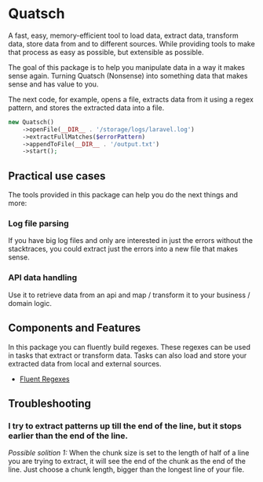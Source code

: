 # Quatsch
A fast, easy, memory-efficient tool to load data, extract data, transform data, store data from and to different sources.
While providing tools to make that process as easy as possible, but extensible as possible.

The goal of this package is to help you manipulate data in a way it makes sense again. 
Turning Quatsch (Nonsense) into something data that makes sense and has value to you.

The next code, for example, opens a file, extracts data from it using a regex pattern, and stores the extracted
data into a file.

```php
new Quatsch()
    ->openFile(__DIR__ . '/storage/logs/laravel.log')
    ->extractFullMatches($errorPattern)
    ->appendToFile(__DIR__ . '/output.txt')
    ->start();
```

## Practical use cases
The tools provided in this package can help you do the next things and more:

### Log file parsing
If you have big log files and only are interested in just the errors without the stacktraces, you could extract
just the errors into a new file that makes sense.

### API data handling
Use it to retrieve data from an api and map / transform it to your business / domain logic.

## Components and Features
In this package you can fluently build regexes. These regexes can be used in tasks that extract or transform data.
Tasks can also load and store your extracted data from local and external sources. 

- [Fluent Regexes](./documentation/regex/regex.md)


## Troubleshooting
### I try to extract patterns up till the end of the line, but it stops earlier than the end of the line.
_Possible solition 1:_
When the chunk size is set to the length of half of a line you are trying to extract, it will see the end of the chunk
as the end of the line. Just choose a chunk length, bigger than the longest line of your file.


